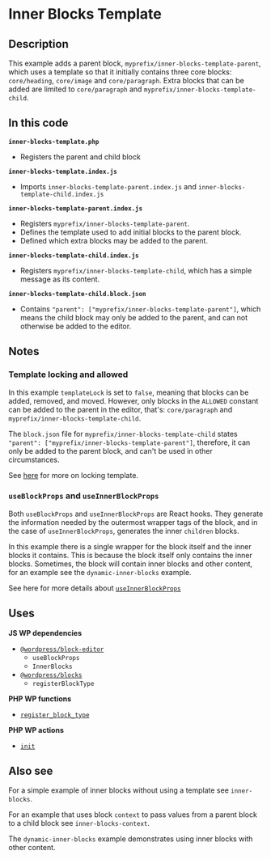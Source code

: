 # Inner Blocks Template

## Description

This example adds a parent block, `myprefix/inner-blocks-template-parent`, which uses a template so that it initially contains three core blocks: `core/heading`, `core/image` and `core/paragraph`. Extra blocks that can be added are limited to `core/paragraph` and `myprefix/inner-blocks-template-child`.

## In this code

**`inner-blocks-template.php`**

- Registers the parent and child block

**`inner-blocks-template.index.js`**

- Imports `inner-blocks-template-parent.index.js` and `inner-blocks-template-child.index.js`

**`inner-blocks-template-parent.index.js`**

- Registers `myprefix/inner-blocks-template-parent`.
- Defines the template used to add initial blocks to the parent block.
- Defined which extra blocks may be added to the parent.

**`inner-blocks-template-child.index.js`**

- Registers `myprefix/inner-blocks-template-child`, which has a simple message as its content.

**`inner-blocks-template-child.block.json`**

- Contains `"parent": ["myprefix/inner-blocks-template-parent"]`, which means the child block may only be added to the parent, and can not otherwise be added to the editor.

## Notes

### Template locking and allowed

In this example `templateLock` is set to `false`, meaning that blocks can be added, removed, and moved. However, only blocks in the `ALLOWED` constant can be added to the parent in the editor, that's: `core/paragraph` and `myprefix/inner-blocks-template-child`.

The `block.json` file for `myprefix/inner-blocks-template-child` states `"parent": ["myprefix/inner-blocks-template-parent"]`, therefore, it can only be added to the parent block, and can't be used in other circumstances.

See [here](https://fullsiteediting.com/how-to-lock-blocks-and-templates/) for more on locking template.

### `useBlockProps` and `useInnerBlockProps`

Both `useBlockProps` and `useInnerBlockProps` are React hooks. They generate the information needed by the outermost wrapper tags of the block, and in the case of `useInnerBlockProps`, generates the inner `children` blocks.

In this example there is a single wrapper for the block itself and the inner blocks it contains. This is because the block itself only contains the inner blocks. Sometimes, the block will contain inner blocks and other content, for an example see the `dynamic-inner-blocks` example.

See here for more details about [`useInnerBlockProps`](https://make.wordpress.org/core/2021/12/28/take-more-control-over-inner-block-areas-as-a-block-developer/)

## Uses

**JS WP dependencies**

- [`@wordpress/block-editor`](https://developer.wordpress.org/block-editor/reference-guides/packages/packages-block-editor/)
  - `useBlockProps`
  - `InnerBlocks`
- [`@wordpress/blocks`](https://developer.wordpress.org/block-editor/reference-guides/packages/packages-blocks/)
  - `registerBlockType`

**PHP WP functions**

- [`register_block_type`](https://developer.wordpress.org/reference/functions/register_block_type/)

**PHP WP actions**

- [`init`](https://developer.wordpress.org/reference/hooks/init/)

## Also see

For a simple example of inner blocks without using a template see `inner-blocks`.

For an example that uses block `context` to pass values from a parent block to a child block see `inner-blocks-context`.

The `dynamic-inner-blocks` example demonstrates using inner blocks with other content.
